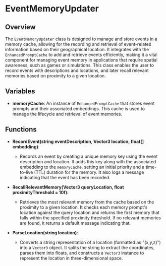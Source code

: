 # EventMemoryUpdater

## Overview
The `EventMemoryUpdater` class is designed to manage and store events in a memory cache, allowing for the recording and retrieval of event-related information based on their geographical location. It integrates with the `EnhancedPromptCache` to add and retrieve events efficiently, making it a vital component for managing event memory in applications that require spatial awareness, such as games or simulations. This class enables the user to record events with descriptions and locations, and later recall relevant memories based on proximity to a given location.

## Variables
- **memoryCache**: An instance of `EnhancedPromptCache` that stores event prompts and their associated embeddings. This cache is used to manage the lifecycle and retrieval of event memories.

## Functions
- **RecordEvent(string eventDescription, Vector3 location, float[] embedding)**: 
  - Records an event by creating a unique memory key using the event description and location. It adds this key along with the associated embedding to the `memoryCache`, setting an initial priority and a time-to-live (TTL) duration for the memory. It also logs a message indicating that the event has been recorded.

- **RecallRelevantMemory(Vector3 queryLocation, float proximityThreshold = 10f)**: 
  - Retrieves the most relevant memory from the cache based on the proximity to a given location. It checks each memory prompt's location against the query location and returns the first memory that falls within the specified proximity threshold. If no relevant memories are found, it returns a default message indicating that.

- **ParseLocation(string location)**: 
  - Converts a string representation of a location (formatted as "(x,y,z)") into a `Vector3` object. It splits the string to extract the coordinates, parses them into floats, and constructs a `Vector3` instance to represent the location in three-dimensional space.
